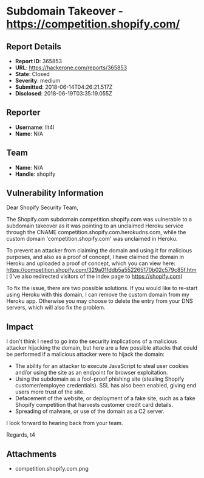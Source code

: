 # Subdomain Takeover - https://competition.shopify.com/

## Report Details
- **Report ID**: 365853
- **URL**: https://hackerone.com/reports/365853
- **State**: Closed
- **Severity**: medium
- **Submitted**: 2018-06-14T04:26:21.517Z
- **Disclosed**: 2018-06-19T03:35:19.055Z

## Reporter
- **Username**: llt4l
- **Name**: N/A

## Team
- **Name**: N/A
- **Handle**: shopify

## Vulnerability Information
Dear Shopify Security Team,

The Shopify.com subdomain competition.shopify.com was vulnerable to a subdomain takeover as it was pointing to an unclaimed Heroku service through the CNAME competition.shopify.com.herokudns.com, while the custom domain 'competition.shopify.com' was unclaimed in Heroku.

To prevent an attacker from claiming the domain and using it for malicious purposes, and also as a proof of concept, I have claimed the domain in Heroku and uploaded a proof of concept, which you can view here: https://competition.shopify.com/329a01fddb5a552265170b02c579c85f.html (I've also redirected visitors of the index page to https://shopify.com)

To fix the issue, there are two possible solutions. If you would like to re-start using Heroku with this domain, I can remove the custom domain from my Heroku app. Otherwise you may choose to delete the entry from your DNS servers, which will also fix the problem.

## Impact

I don't think I need to go into the security implications of a malicious attacker hijacking the domain, but here are a few possible attacks that could be performed if a malicious attacker were to hijack the domain:
* The ability for an attacker to execute JavaScript to steal user cookies and/or using the site as an endpoint for browser exploitation.
* Using the subdomain as a fool-proof phishing site (stealing Shopify customer/employee credentials). SSL has also been enabled, giving end users more trust of the site.
* Defacement of the website, or deployment of a fake site, such as a fake Shopify competition that harvests customer credit card details.
* Spreading of malware, or use of the domain as a C2 server.

I look forward to hearing back from your team.

Regards,
t4

## Attachments
- competition.shopify.com.png

